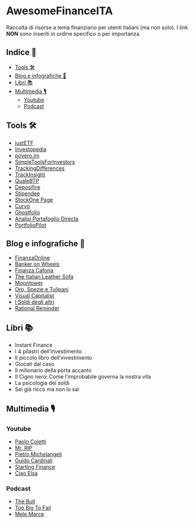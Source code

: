 # AwesomeFinanceITA
Raccolta di risorse a tema finanziario per utenti italiani (ma non solo). I link **NON** sono inseriti in ordine specifico o per importanza.

## Indice 📝

- [Tools 🛠️](#tools-%EF%B8%8F)
- [Blog e infografiche 📃](#blog-e-infografiche-)
- [Libri 📚](#libri-)
- [Multimedia 🎙️](#multimedia-%EF%B8%8F)
  - [Youtube](#youtube)
  - [Podcast](#podcast)

## Tools 🛠️

- [justETF](https://www.justetf.com/it/)
- [Investopedia](https://www.investopedia.com/)
- [povero.im](https://www.povero.im/)
- [SimpleToolsForInvestors](https://www.simpletoolsforinvestors.eu/index.shtml)
- [TrackingDifferences](https://www.trackingdifferences.com/)
- [TrackInsight](https://www.trackinsight.com/)
- [QualeBTP](https://www.qualebtp.it/)
- [Deposifire](https://deposifire.com/)
- [Stipendee](https://www.stipendee.it/)
- [StockOne Page](https://stockone.page/) 
- [Curvo](https://curvo.eu/it)
- [Ghostfolio](https://ghostfol.io)
- [Analisi Portafoglio Directa](https://ilbonte.github.io/directa-analyzer/)
- [PortfolioPilot](https://portfoliopilot.app/)

## Blog e infografiche 📃

- [FinanzaOnline](https://www.finanzaonline.com/)
- [Banker on Wheels](https://www.bankeronwheels.com/)
- [Finanza Cafona](https://finanzacafona.it/)
- [The Italian Leather Sofa](https://theitalianleathersofa.com/)
- [Moontower](https://moontower.substack.com/)
- [Oro, Spezie e Tulipani](https://orospezietulipani.blogspot.com/)
- [Visual Capitalist](https://www.visualcapitalist.com/)
- [I Soldi degli altri](https://isoldideglialtri.com/)
- [Rational Reminder](https://rationalreminder.ca/)

## Libri 📚

- Instant Finance
- I 4 pilastri dell’investimento
- Il piccolo libro dell'investimento
- Giocati dal caso
- Il milionario della porta accanto
- Il Cigno nero: Come l'improbabile governa la nostra vita
- La psicologia dei soldi
- Sei già ricco ma non lo sai 

## Multimedia 🎙️

### Youtube
- [Paolo Coletti](https://www.youtube.com/@PaoloColetti)
- [Mr. RIP](https://www.youtube.com/@mr_rip)
- [Pietro Michelangeli](https://www.youtube.com/@PietroMichelangeli)
- [Guido Cardinali](https://www.youtube.com/@nanday_)
- [Starting Finance](https://www.youtube.com/@StartingFinance)
- [Ciao Elsa](https://www.youtube.com/@CiaoElsa)

### Podcast
- [The Bull](https://open.spotify.com/show/2cQw8L6e7XXA90K1LpZekV)
- [Too Big To Fail](https://open.spotify.com/show/6beSNv77mWZ0oL9LdW3JLp?si=967e57b777ba418d)
- [Mele Marce](https://open.spotify.com/show/7czXJOvl7o3OqTQ95xEltS?si=430428f7dd944283)
